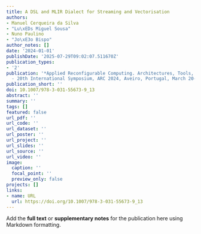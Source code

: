 ```yaml
---
title: A DSL and MLIR Dialect for Streaming and Vectorisation
authors:
- Manuel Cerqueira da Silva
- "Lu\xEDs Miguel Sousa"
- Nuno Paulino
- "Jo\xE3o Bispo"
author_notes: []
date: '2024-01-01'
publishDate: '2025-07-29T09:02:07.511670Z'
publication_types:
- '2'
publication: '*Applied Reconfigurable Computing. Architectures, Tools, and Applications
  - 20th International Symposium, ARC 2024, Aveiro, Portugal, March 20-22, 2024, Proceedings*'
publication_short: ''
doi: 10.1007/978-3-031-55673-9_13
abstract: ''
summary: ''
tags: []
featured: false
url_pdf: ''
url_code: ''
url_dataset: ''
url_poster: ''
url_project: ''
url_slides: ''
url_source: ''
url_video: ''
image:
  caption: ''
  focal_point: ''
  preview_only: false
projects: []
links:
- name: URL
  url: https://doi.org/10.1007/978-3-031-55673-9_13
---
```


Add the **full text** or **supplementary notes** for the publication here using Markdown formatting.
